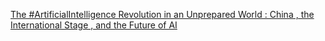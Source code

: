 [The #ArtificialIntelligence Revolution in an Unprepared World : China , the International Stage , and the Future of AI](https://qi.tc/qi/112563)
